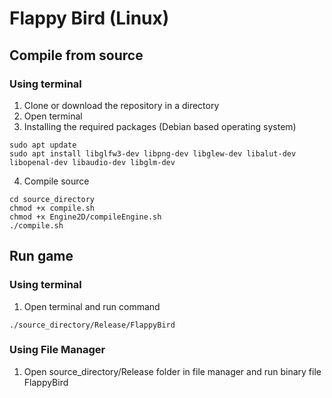 # Flappy Bird (Linux)

## Compile from source
### Using terminal
1. Clone or download the repository in a directory
2. Open terminal
3. Installing the required packages (Debian based operating system)
```
sudo apt update
sudo apt install libglfw3-dev libpng-dev libglew-dev libalut-dev libopenal-dev libaudio-dev libglm-dev
```
4. Compile source
```
cd source_directory
chmod +x compile.sh
chmod +x Engine2D/compileEngine.sh
./compile.sh
```
## Run game
### Using terminal
1. Open terminal and run command
```
./source_directory/Release/FlappyBird
```
### Using File Manager
1. Open source_directory/Release folder in file manager and run binary file FlappyBird
